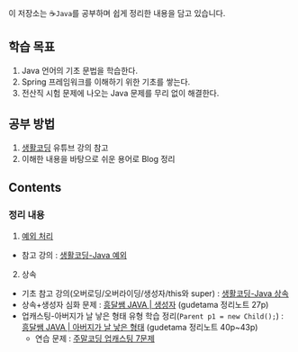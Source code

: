 이 저장소는 ☕`Java`를 공부하며 쉽게 정리한 내용을 담고 있습니다.
<br />

## 학습 목표
1. Java 언어의 기초 문법을 학습한다.
2. Spring 프레임워크를 이해하기 위한 기초를 쌓는다.
3. 전산직 시험 문제에 나오는 Java 문제를 무리 없이 해결한다.

## 공부 방법
1. [생활코딩](https://www.youtube.com/watch?v=HZL4iUUx4_E&list=PLuHgQVnccGMCrFJLxpjhE0N5tvOVxJuVB) 유튜브 강의 참고
2. 이해한 내용을 바탕으로 쉬운 용어로 Blog 정리

## Contents
### 정리 내용
1. [예외 처리](https://hyeonstone.tistory.com/entry/Java-%EC%98%88%EC%99%B8-%EC%B2%98%EB%A6%AC-%EC%98%A4%EB%8B%B5%EB%85%B8%ED%8A%B8)
- 참고 강의 : [생활코딩-Java 예외](https://www.youtube.com/watch?v=HZL4iUUx4_E&list=PLuHgQVnccGMCrFJLxpjhE0N5tvOVxJuVB&index=1)
2. 상속
- 기초 참고 강의(오버로딩/오버라이딩/생성자/this와 super) : [생활코딩-Java 상속](https://www.youtube.com/watch?v=tsgJEm-pq2E&list=PLuHgQVnccGMA1bRSk_SZrXMngx5iq03cc&index=1)
- 상속+생성자 심화 문제 : [흥달쌤 JAVA | 생성자](https://www.youtube.com/watch?v=VUrCz2D-DJQ) (gudetama 정리노트 27p)
- 업캐스팅-아버지가 날 낳은 형태 유형 학습 정리(`Parent p1 = new Child();`) : [흥달쌤 JAVA | 아버지가 날 낳은 형태](https://www.youtube.com/watch?v=GS9Cr--ymVE) (gudetama 정리노트 40p~43p)
  - 연습 문제 : [주말코딩 업캐스팅 7문제](https://www.youtube.com/watch?v=EJ35VRwUo40)
